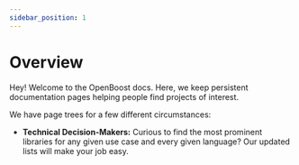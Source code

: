```yaml
---
sidebar_position: 1
---
```


# Overview

Hey! Welcome to the OpenBoost docs. Here, we keep persistent documentation pages helping people find projects of interest.

We have page trees for a few different circumstances:

- **Technical Decision-Makers:** Curious to find the most prominent libraries for any given use case and every given language? Our updated lists will make your job easy.